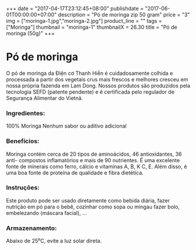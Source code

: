 +++
date = "2017-04-17T23:12:45+08:00"
publishdate = "2017-06-01T00:00:00+07:00"
description = "Pó de moringa zip 50 gram"
price = "3"
img = ["moringa-1.jpg","moringa-2.jpg"]
product_line = ""
tags = ["Moringa"]
thumbnail = "moringa-1"
thumbnailX = 26.30
title = "Pó de moringa (50g)"
+++

# Pó de moringa

O pó de moringa da Điện cơ Thanh Hiền é cuidadosamente colhida e processada a partir dos vegetais crus mais frescos e melhores
cresceu em nossa própria fazenda em Lam Dong. Nossos produtos são produzidos pela tecnologia SEFD (patente pendente) e
é certificada pelo regulador de Segurança Alimentar do Vietnã.


### Ingredientes:
100% Moringa
Nenhum sabor ou aditivo adicional

### Benefícios:
Moringa contém cerca de 20 tipos de
aminoácidos, 46 antioxidantes, 36 anti-
compostos inflamatórios e mais de
 90 nutrientes. É uma excelente fonte de
minerais como ferro, cálcio e vitaminas A,
B, K C, E. Além disso, é uma boa fonte de
proteína de qualidade e fibra dietética.

### Instruções:
Este produto pode ser usado diretamente como
bebida diária, fazer nutrição em pó
para o bebê, cozinhar como sopa ou mingau
fazer bolo, embelezando (máscara facial), ...

### Armazenamento:
Abaixo de 25⁰C, evite a luz solar direta.
